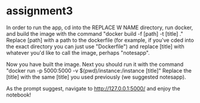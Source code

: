 # assignment3

In order to run the app, cd into the REPLACE W NAME directory, run docker, and build the image with the command "docker build -f [path] -t [title] ." Replace [path] with a path to the dockerfile (for example, if you've cded into the exact directory you can just use "Dockerfile") and replace [title] with whatever you'd like to call the image, perhaps "notesapp".

Now you have built the image. Next you should run it with the command "docker run -p 5000:5000 -v $(pwd)/instance:/instance [title]" Replace the [title] with the same [title] you used previously (we suggested notesapp).

As the prompt suggest, navigate to http://127.0.0.1:5000/ and enjoy the notebook!
